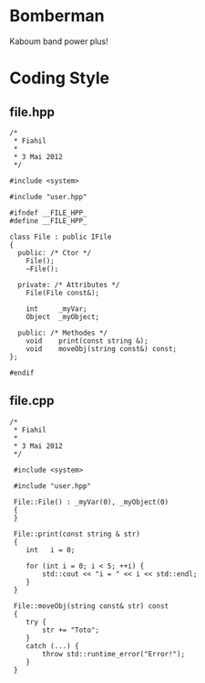Bomberman
=========

Kaboum band power plus!

Coding Style
============

file.hpp
--------------------------------
    /*
     * Fiahil
     * 
     * 3 Mai 2012
     */

    #include <system>

    #include "user.hpp"

    #ifndef __FILE_HPP_
    #define __FILE_HPP_

    class File : public IFile
    {
      public: /* Ctor */
        File();
        ~File();
    
      private: /* Attributes */
        File(File const&);
  
        int     _myVar;
        Object  _myObject;
    
      public: /* Methodes */
        void    print(const string &);
        void    moveObj(string const&) const;
    };

    #endif

file.cpp
--------------------------------
    /*
     * Fiahil
     *
     * 3 Mai 2012
     */
     
     #include <system>
     
     #include "user.hpp"
     
     File::File() : _myVar(0), _myObject(0)
     {
     }
     
     File::print(const string & str)
     {
        int   i = 0;
        
        for (int i = 0; i < 5; ++i) {
            std::cout << "i = " << i << std::endl;
        }
     }
     
     File::moveObj(string const& str) const
     {
        try {
            str += "Toto";
        }
        catch (...) {
            throw std::runtime_error("Error!");
        }
     }